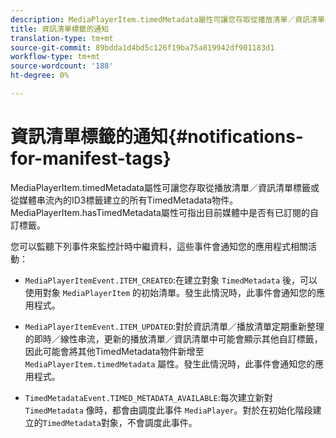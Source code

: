 ```yaml
---
description: MediaPlayerItem.timedMetadata屬性可讓您存取從播放清單／資訊清單標籤或從媒體串流內的ID3標籤建立的所有TimedMetadata物件。 MediaPlayerItem.hasTimedMetadata屬性可指出目前媒體中是否有已訂閱的自訂標籤。
title: 資訊清單標籤的通知
translation-type: tm+mt
source-git-commit: 89bdda1d4bd5c126f19ba75a819942df901183d1
workflow-type: tm+mt
source-wordcount: '188'
ht-degree: 0%

---
```



# 資訊清單標籤的通知{#notifications-for-manifest-tags}

MediaPlayerItem.timedMetadata屬性可讓您存取從播放清單／資訊清單標籤或從媒體串流內的ID3標籤建立的所有TimedMetadata物件。 MediaPlayerItem.hasTimedMetadata屬性可指出目前媒體中是否有已訂閱的自訂標籤。

您可以監聽下列事件來監控計時中繼資料，這些事件會通知您的應用程式相關活動：

* `MediaPlayerItemEvent.ITEM_CREATED`:在建立對象 `TimedMetadata` 後，可以使用對象 `MediaPlayerItem` 的初始清單。發生此情況時，此事件會通知您的應用程式。

* `MediaPlayerItemEvent.ITEM_UPDATED`:對於資訊清單／播放清單定期重新整理的即時／線性串流，更新的播放清單／資訊清單中可能會顯示其他自訂標籤，因此可能會將其他TimedMetadata物件新增至 `MediaPlayerItem.timedMetadata` 屬性。發生此情況時，此事件會通知您的應用程式。

* `TimedMetadataEvent.TIMED_METADATA_AVAILABLE`:每次建立新對 `TimedMetadata` 像時，都會由調度此事件 `MediaPlayer`。對於在初始化階段建立的`TimedMetadata`對象，不會調度此事件。

